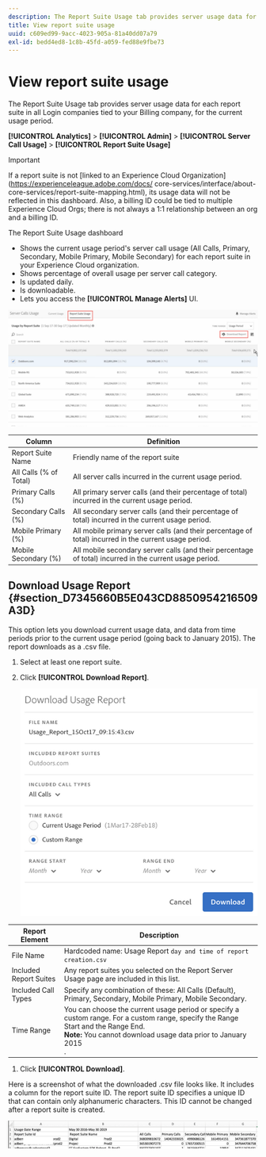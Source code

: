 ```yaml
---
description: The Report Suite Usage tab provides server usage data for each report suite in all Login companies tied to your Billing company, for the current usage period.
title: View report suite usage
uuid: c609ed99-9acc-4023-905a-81a40dd07a79
exl-id: bedd4ed8-1c8b-45fd-a059-fed88e9fbe73
---
```

# View report suite usage

The Report Suite Usage tab provides server usage data for each report suite in all Login companies tied to your Billing company, for the current usage period.

**[!UICONTROL Analytics]** > **[!UICONTROL Admin]** > **[!UICONTROL Server Call Usage]** > **[!UICONTROL Report Suite Usage]**

>[!IMPORTANT]
>
>If a report suite is not [linked to an Experience Cloud Organization](https://experienceleague.adobe.com/docs/ core-services/interface/about-core-services/report-suite-mapping.html), its usage data will not be reflected in this dashboard. Also, a billing ID could be tied to multiple Experience Cloud Orgs; there is not always a 1:1 relationship between an org and a billing ID.

The Report Suite Usage dashboard

* Shows the current usage period's server call usage (All Calls, Primary, Secondary, Mobile Primary, Mobile Secondary) for each report suite in your Experience Cloud organization.
* Shows percentage of overall usage per server call category.
* Is updated daily.
* Is downloadable.
* Lets you access the **[!UICONTROL Manage Alerts]** UI.

![](assets/report-suite-usage.png)

| Column | Definition |
|--- |--- |
|Report Suite Name|Friendly name of the report suite|
|All Calls (% of Total)|All server calls incurred in the current usage period.|
|Primary Calls (%)|All primary server calls (and their percentage of total) incurred in the current usage period.|
|Secondary Calls (%)|All secondary server calls (and their percentage of total) incurred in the current usage period.|
|Mobile Primary (%)|All mobile primary server calls (and their percentage of total) incurred in the current usage period.|
|Mobile Secondary (%)|All mobile secondary server calls (and their percentage of total) incurred in the current usage period.|


## Download Usage Report {#section_D7345660B5E043CD8850954216509A3D}

This option lets you download current usage data, and data from time periods prior to the current usage period (going back to January 2015). The report downloads as a .csv file.

1. Select at least one report suite.
1. Click **[!UICONTROL Download Report]**.

   ![](assets/download_report.png)

| Report Element | Description |
|--- |--- |
|File Name|Hardcoded name: Usage Report `day and time of report creation.csv`|
|Included Report Suites|Any report suites you selected on the Report Server Usage page are included in this list.|
|Included Call Types|Specify any combination of these:  All Calls (Default), Primary, Secondary,  Mobile Primary, Mobile Secondary.|
|Time Range|You can choose the current usage period or specify a custom range.  For a custom range, specify the  Range Start and the  Range End. <br>**Note:** You cannot download usage data prior to January 2015 </br>.|

1. Click **[!UICONTROL Download]**.

Here is a screenshot of what the downloaded .csv file looks like. It includes a column for the report suite ID. The report suite ID specifies a unique ID that can contain only alphanumeric characters. This ID cannot be changed after a report suite is created.

![](assets/download-usage.png)
